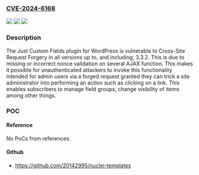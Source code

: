 ### [CVE-2024-6168](https://cve.mitre.org/cgi-bin/cvename.cgi?name=CVE-2024-6168)
![](https://img.shields.io/static/v1?label=Product&message=Just%20Custom%20Fields&color=blue)
![](https://img.shields.io/static/v1?label=Version&message=*%3C%3D%203.3.2%20&color=brighgreen)
![](https://img.shields.io/static/v1?label=Vulnerability&message=CWE-352%20Cross-Site%20Request%20Forgery%20(CSRF)&color=brighgreen)

### Description

The Just Custom Fields plugin for WordPress is vulnerable to Cross-Site Request Forgery in all versions up to, and including, 3.3.2. This is due to missing or incorrect nonce validation on several AJAX function. This makes it possible for unauthenticated attackers to invoke this functionality intended for admin users via a forged request granted they can trick a site administrator into performing an action such as clicking on a link. This enables subscribers to manage field groups, change visibility of items among other things.

### POC

#### Reference
No PoCs from references.

#### Github
- https://github.com/20142995/nuclei-templates

